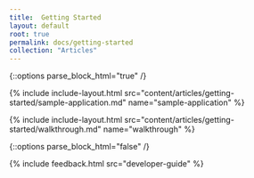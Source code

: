 ```yaml
---
title:  Getting Started
layout: default
root: true
permalink: docs/getting-started
collection: "Articles"
--- 
```


{::options parse_block_html="true" /}

{% include include-layout.html src="content/articles/getting-started/sample-application.md" name="sample-application" %}

{% include include-layout.html src="content/articles/getting-started/walkthrough.md" name="walkthrough" %}

{::options parse_block_html="false" /}

{% include feedback.html src="developer-guide" %}